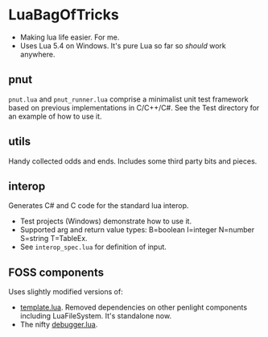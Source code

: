# LuaBagOfTricks

- Making lua life easier. For me.
- Uses Lua 5.4 on Windows. It's pure Lua so far so *should* work anywhere.

## pnut
`pnut.lua` and `pnut_runner.lua` comprise a minimalist unit test framework based on previous implementations in C/C++/C#.
See the Test directory for an example of how to use it.

## utils
Handy collected odds and ends. Includes some third party bits and pieces.

## interop
Generates C# and C code for the standard lua interop.
- Test projects (Windows) demonstrate how to use it.
- Supported arg and return value types: B=boolean I=integer N=number S=string T=TableEx.
- See `interop_spec.lua` for definition of input.

## FOSS components

Uses slightly modified versions of:
- [template.lua](https://github.com/lunarmodules/Penlight). Removed dependencies on other penlight components including LuaFileSystem. It's standalone now.
- The nifty [debugger.lua](https://github.com/slembcke/debugger.lua).

